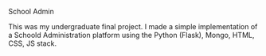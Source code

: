 School Admin

This was my undergraduate final project. I made a simple implementation of a Schoold Administration platform using the Python (Flask), Mongo, HTML, CSS, JS stack. 
